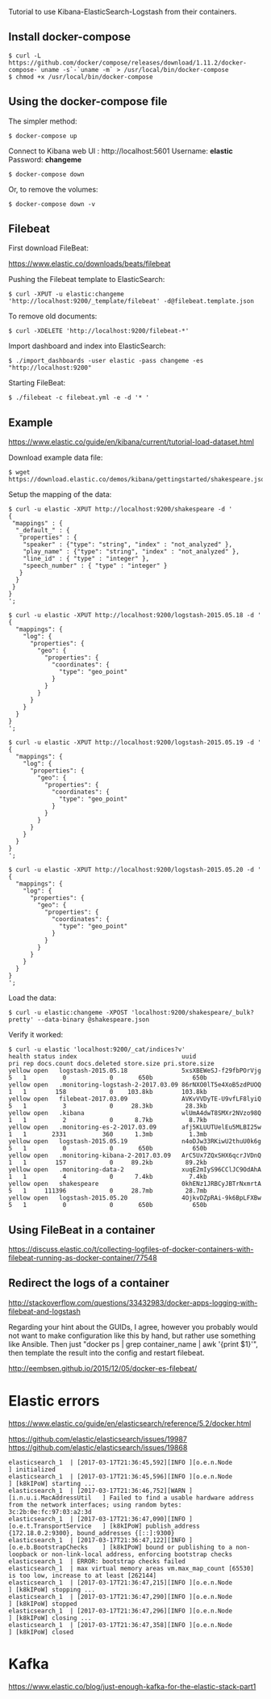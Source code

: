 Tutorial to use Kibana-ElasticSearch-Logstash from their containers.

## Install docker-compose

    $ curl -L https://github.com/docker/compose/releases/download/1.11.2/docker-compose-`uname -s`-`uname -m` > /usr/local/bin/docker-compose
    $ chmod +x /usr/local/bin/docker-compose


## Using the docker-compose file

The simpler method:

    $ docker-compose up

Connect to Kibana web UI : http://localhost:5601
Username: **elastic**
Password: **changeme**

    $ docker-compose down

Or, to remove the volumes:

    $ docker-compose down -v


## Filebeat

First download FileBeat:

https://www.elastic.co/downloads/beats/filebeat

Pushing the Filebeat template to ElasticSearch:

    $ curl -XPUT -u elastic:changeme 'http://localhost:9200/_template/filebeat' -d@filebeat.template.json

To remove old documents:

    $ curl -XDELETE 'http://localhost:9200/filebeat-*'

Import dashboard and index into ElasticSearch:

    $ ./import_dashboards -user elastic -pass changeme -es "http://localhost:9200"

Starting FileBeat:

    $ ./filebeat -c filebeat.yml -e -d '* '


## Example

https://www.elastic.co/guide/en/kibana/current/tutorial-load-dataset.html

Download example data file:

    $ wget https://download.elastic.co/demos/kibana/gettingstarted/shakespeare.json

Setup the mapping of the data:

    $ curl -u elastic -XPUT http://localhost:9200/shakespeare -d '
    {
     "mappings" : {
      "_default_" : {
       "properties" : {
        "speaker" : {"type": "string", "index" : "not_analyzed" },
        "play_name" : {"type": "string", "index" : "not_analyzed" },
        "line_id" : { "type" : "integer" },
        "speech_number" : { "type" : "integer" }
       }
      }
     }
    }
    ';

    $ curl -u elastic -XPUT http://localhost:9200/logstash-2015.05.18 -d '
    {
      "mappings": {
        "log": {
          "properties": {
            "geo": {
              "properties": {
                "coordinates": {
                  "type": "geo_point"
                }
              }
            }
          }
        }
      }
    }
    ';

    $ curl -u elastic -XPUT http://localhost:9200/logstash-2015.05.19 -d '
    {
      "mappings": {
        "log": {
          "properties": {
            "geo": {
              "properties": {
                "coordinates": {
                  "type": "geo_point"
                }
              }
            }
          }
        }
      }
    }
    ';

    $ curl -u elastic -XPUT http://localhost:9200/logstash-2015.05.20 -d '
    {
      "mappings": {
        "log": {
          "properties": {
            "geo": {
              "properties": {
                "coordinates": {
                  "type": "geo_point"
                }
              }
            }
          }
        }
      }
    }
    ';

Load the data:

    $ curl -u elastic:changeme -XPOST 'localhost:9200/shakespeare/_bulk?pretty' --data-binary @shakespeare.json

Verify it worked:

    $ curl -u elastic 'localhost:9200/_cat/indices?v'
    health status index                             uuid                   pri rep docs.count docs.deleted store.size pri.store.size
    yellow open   logstash-2015.05.18               5xsXBEWeSJ-f29fbPOrVjg   5   1          0            0       650b           650b
    yellow open   .monitoring-logstash-2-2017.03.09 86rNXO0lT5e4XoB5zdPUOQ   1   1        158            0    103.8kb        103.8kb
    yellow open   filebeat-2017.03.09               AVKvVVDyTE-U9vfLF8lyiQ   5   1          3            0     28.3kb         28.3kb
    yellow open   .kibana                           wlUmA4dwT8SMXr2NVzo98Q   1   1          2            0      8.7kb          8.7kb
    yellow open   .monitoring-es-2-2017.03.09       afj5KLUUTUelEu5MLBI25w   1   1       2331          360      1.3mb          1.3mb
    yellow open   logstash-2015.05.19               n4oDJw33RKiwU2thuU0k6g   5   1          0            0       650b           650b
    yellow open   .monitoring-kibana-2-2017.03.09   ArC5Ux7ZQxSHX6qcrJVDnQ   1   1        157            0     89.2kb         89.2kb
    yellow open   .monitoring-data-2                xuqE2mIyS96CClJC9OdAhA   1   1          4            0      7.4kb          7.4kb
    yellow open   shakespeare                       0khENz1JRBCyJBTrNxmrtA   5   1     111396            0     28.7mb         28.7mb
    yellow open   logstash-2015.05.20               4OjkvDZpRAi-9k6BpLFXBw   5   1          0            0       650b           650b


## Using FileBeat in a container

https://discuss.elastic.co/t/collecting-logfiles-of-docker-containers-with-filebeat-running-as-docker-container/77548

## Redirect the logs of a container

http://stackoverflow.com/questions/33432983/docker-apps-logging-with-filebeat-and-logstash

Regarding your hint about the GUIDs, I agree, however you probably would not want to make configuration like this by hand, but rather use something like Ansible. Then just "docker ps | grep container_name | awk '{print $1}'", then template the result into the config and restart filebeat.

http://eembsen.github.io/2015/12/05/docker-es-filebeat/


# Elastic errors

https://www.elastic.co/guide/en/elasticsearch/reference/5.2/docker.html

https://github.com/elastic/elasticsearch/issues/19987
https://github.com/elastic/elasticsearch/issues/19868

    elasticsearch_1  | [2017-03-17T21:36:45,592][INFO ][o.e.n.Node               ] initialized
    elasticsearch_1  | [2017-03-17T21:36:45,596][INFO ][o.e.n.Node               ] [k8kIPoW] starting ...
    elasticsearch_1  | [2017-03-17T21:36:46,752][WARN ][i.n.u.i.MacAddressUtil   ] Failed to find a usable hardware address from the network interfaces; using random bytes: 3c:2b:0e:fc:97:03:a2:3d
    elasticsearch_1  | [2017-03-17T21:36:47,090][INFO ][o.e.t.TransportService   ] [k8kIPoW] publish_address {172.18.0.2:9300}, bound_addresses {[::]:9300}
    elasticsearch_1  | [2017-03-17T21:36:47,122][INFO ][o.e.b.BootstrapChecks    ] [k8kIPoW] bound or publishing to a non-loopback or non-link-local address, enforcing bootstrap checks
    elasticsearch_1  | ERROR: bootstrap checks failed
    elasticsearch_1  | max virtual memory areas vm.max_map_count [65530] is too low, increase to at least [262144]
    elasticsearch_1  | [2017-03-17T21:36:47,215][INFO ][o.e.n.Node               ] [k8kIPoW] stopping ...
    elasticsearch_1  | [2017-03-17T21:36:47,290][INFO ][o.e.n.Node               ] [k8kIPoW] stopped
    elasticsearch_1  | [2017-03-17T21:36:47,296][INFO ][o.e.n.Node               ] [k8kIPoW] closing ...
    elasticsearch_1  | [2017-03-17T21:36:47,358][INFO ][o.e.n.Node               ] [k8kIPoW] closed


# Kafka

https://www.elastic.co/blog/just-enough-kafka-for-the-elastic-stack-part1
